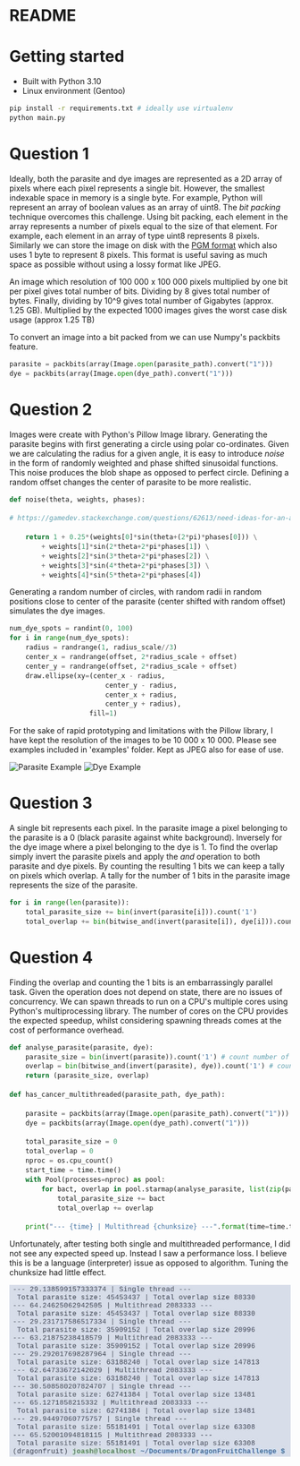 # README

# Getting started

* Built with Python 3.10
* Linux environment (Gentoo)

```bash
pip install -r requirements.txt # ideally use virtualenv
python main.py
```

# Question 1

Ideally, both the parasite and dye images are represented as a 2D array of pixels where each pixel represents a single bit. However, the smallest indexable space in memory is a single byte. For example, Python will represent an array of boolean values as an array of uint8. The *bit packing* technique overcomes this challenge. Using bit packing, each element in the array represents a number of pixels equal to the size of that element. For example, each element in an array of type uint8 represents 8 pixels. Similarly we can store the image on disk with the [PGM format](https://users.wpi.edu/~cfurlong/me-593n/pgmimage.html) which also uses 1 byte to represent 8 pixels. This format is useful saving as much space as possible without using a lossy format like JPEG.

An image which resolution of 100 000 x 100 000 pixels multiplied by one bit per pixel gives total number of bits. Dividing by 8 gives total number of bytes. Finally, dividing by 10^9 gives total number of Gigabytes (approx. 1.25 GB). Multiplied by the expected 1000 images gives the worst case disk usage (approx 1.25 TB)

To convert an image into a bit packed from we can use Numpy's packbits feature.

```python
parasite = packbits(array(Image.open(parasite_path).convert("1")))
dye = packbits(array(Image.open(dye_path).convert("1")))
```

# Question 2

Images were create with Python's Pillow Image library. Generating the parasite begins with first generating a circle using polar co-ordinates. Given we are calculating the radius for a given angle, it is easy to introduce *noise* in the form of randomly weighted and phase shifted sinusoidal functions. This noise produces the blob shape as opposed to perfect circle. Defining a random offset changes the center of parasite to be more realistic.

```python
def noise(theta, weights, phases):

# https://gamedev.stackexchange.com/questions/62613/need-ideas-for-an-algorithm-to-draw-irregular-blotchy-shapes
    
    return 1 + 0.25*(weights[0]*sin(theta+(2*pi)*phases[0])) \
        + weights[1]*sin(2*theta+2*pi*phases[1]) \
        + weights[2]*sin(3*theta+2*pi*phases[2]) \
        + weights[3]*sin(4*theta+2*pi*phases[3]) \
        + weights[4]*sin(5*theta+2*pi*phases[4])
```

Generating a random number of circles, with random radii in random positions close to center of the parasite (center shifted with random offset) simulates the dye images. 

```python
num_dye_spots = randint(0, 100)
for i in range(num_dye_spots):
    radius = randrange(1, radius_scale//3)
    center_x = randrange(offset, 2*radius_scale + offset)
    center_y = randrange(offset, 2*radius_scale + offset)
    draw.ellipse(xy=(center_x - radius,
                        center_y - radius,
                        center_x + radius,
                        center_y + radius),
                    fill=1)
```

For the sake of rapid prototyping and limitations with the Pillow library, I have kept the resolution of the images to be 10 000 x 10 000. Please see examples included in 'examples' folder. Kept as JPEG also for ease of use.

![Parasite Example](./examples/parasite-0.jpg)
![Dye Example](./examples/dye-0.jpg)

# Question 3

A single bit represents each pixel. In the parasite image a pixel belonging to the parasite is a 0 (black parasite against white background). Inversely for the dye image where a pixel belonging to the dye is 1. To find the overlap simply invert the parasite pixels and apply the *and* operation to both parasite and dye pixels. By counting the resulting 1 bits we can keep a tally on pixels which overlap. A tally for the number of 1 bits in the parasite image represents the size of the parasite. 

```python
for i in range(len(parasite)):
    total_parasite_size += bin(invert(parasite[i])).count('1')
    total_overlap += bin(bitwise_and(invert(parasite[i]), dye[i])).count('1')
```

# Question 4

Finding the overlap and counting the 1 bits is an embarrassingly parallel task. Given the operation does not depend on state, there are no issues of concurrency. We can spawn threads to run on a CPU's multiple cores using Python's multiprocessing library. The number of cores on the CPU provides the expected speedup, whilst considering spawning threads comes at the cost of performance overhead. 


```python
def analyse_parasite(parasite, dye):
    parasite_size = bin(invert(parasite)).count('1') # count number of parasite pixels inverted
    overlap = bin(bitwise_and(invert(parasite), dye)).count('1') # count inverted parasite and dye pixels
    return (parasite_size, overlap)

def has_cancer_multithreaded(parasite_path, dye_path):

    parasite = packbits(array(Image.open(parasite_path).convert("1")))
    dye = packbits(array(Image.open(dye_path).convert("1")))

    total_parasite_size = 0
    total_overlap = 0
    nproc = os.cpu_count()
    start_time = time.time()
    with Pool(processes=nproc) as pool:
        for bact, overlap in pool.starmap(analyse_parasite, list(zip(parasite, dye)), chunksize=shape(parasite)[0]//nproc):
            total_parasite_size += bact
            total_overlap += overlap
    
    print("--- {time} | Multithread {chunksize} ---".format(time=time.time()-start_time, chunksize=shape(parasite)[0]//nproc))
```

Unfortunately, after testing both single and multithreaded performance, I did not see any expected speed up. Instead I saw a performance loss. I believe this is be a language (interpreter) issue as opposed to algorithm. Tuning the chunksize had little effect.

![MultithreadPerformance](multithread-performance.jpg)
